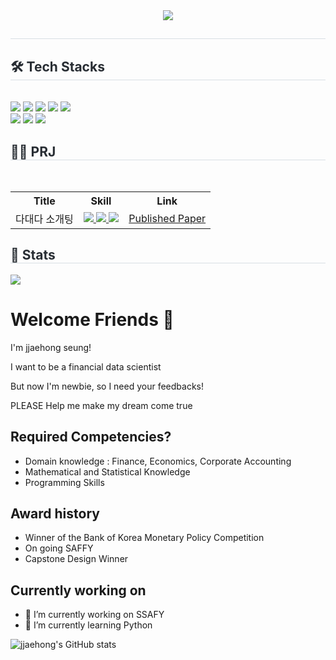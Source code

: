 <div align= "center">
    <img src="https://capsule-render.vercel.app/api?type=waving&color=gradient&height=180&text=jjaehong%20Github&animation=fadeIn&fontColor=000000&fontSize=50" />
</div>

<div style="text-align: left;"> 
    <h2 style="border-bottom: 1px solid #d8dee4; color: #282d33;">  </h2>  
    <div style="font-weight: 700; font-size: 15px; text-align: left; color: #282d33;">  </div> 
</div>

<div style="text-align: left;">
    <h2 style="border-bottom: 1px solid #d8dee4; color: #282d33;"> 🛠️ Tech Stacks </h2> <br> 
    <div style="margin: ; text-align: left;" "text-align: left;"> <img src="https://img.shields.io/badge/Python-3776AB?style=for-the-badge&logo=Python&logoColor=white">
          <img src="https://img.shields.io/badge/Javascript-F7DF1E?style=for-the-badge&logo=Javascript&logoColor=white">
          <img src="https://img.shields.io/badge/React-61DAFB?style=for-the-badge&logo=React&logoColor=white">
          <img src="https://img.shields.io/badge/Recoil-0179f3?style=for-the-badge&logo=Recoil&logoColor=white">
          <img src="https://img.shields.io/badge/StyledComponents-DB7093?style=for-the-badge&logo=StyledComponents&logoColor=white">
          <br/><img src="https://img.shields.io/badge/Vue.js-4FC08D?style=for-the-badge&logo=Vue.js&logoColor=white">
          <img src="https://img.shields.io/badge/Django-092E20?style=for-the-badge&logo=Django&logoColor=white">
          <img src="https://img.shields.io/badge/Notion-000000?style=for-the-badge&logo=Notion&logoColor=white">
    </div>
</div>


<div style="text-align: left;">
    <h2 style="border-bottom: 1px solid #d8dee4; color: #282d33;"> 🧑‍💻 PRJ </h2>
    <br>
    <table align="center">
      <tr>
        <th>Title</th>
        <th>Skill</th>
        <th>Link</th>
      </tr>
      <tr>
        <td>다대다 소개팅</td>
        <td>
            <a href="" target="_blank11">
                <img src="https://img.shields.io/badge/SpringBatch-FFFFFF?style=round&logo=SpringBatch&logoColor=#6DB33F"/>
                <img src="https://img.shields.io/badge/FastApi-FFFFFF?style=round&logo=FastApi&logoColor=#6DB33F"/>
                <img src="https://img.shields.io/badge/Pytorch-FFFFFF?style=round&logo=Pytorch&logoColor=#6DB33F"/>
        </td>
        <td>
            <a href="https://www.dbpia.co.kr/journal/articleDetail?nodeId=NODE11174612">Published Paper </a>
        </td>
      </tr>
    </table>
</div>



<div style="text-align: left;"> 
    <h2 style="border-bottom: 1px solid #d8dee4; color: #282d33;"> 🏅 Stats </h2> 
        <div style="text-align: left;">
            <img src="https://github-readme-stats.vercel.app/api?username=jjaehong&show_icons=true&theme=default"/>
            <!-- <img src="https://github-readme-stats.vercel.app/api/top-langs/?username=jjaehong&layout=compact&bg_color=180,000000,&title_color=000000&text_color=000000"
          /> </div> -->
        </div>
</div>




# Welcome Friends 👋 
I'm jjaehong seung!

I want to be a financial data scientist

But now I'm newbie, so I need your feedbacks!

PLEASE Help me make my dream come true

## Required Competencies?
- Domain knowledge : Finance, Economics, Corporate Accounting
- Mathematical and Statistical Knowledge
- Programming Skills

## Award history
- Winner of the Bank of Korea Monetary Policy Competition
- On going SAFFY
- Capstone Design Winner

## Currently working on
- 🔭 I’m currently working on SSAFY
- 🌱 I’m currently learning Python



<!-- github stat -->
![jjaehong's GitHub stats](https://github-readme-stats.vercel.app/api?username=jjaehong&show_icons=true&theme=radical)








<!--
**jjaehong/jjaehong** is a ✨ _special_ ✨ repository because its `README.md` (this file) appears on your GitHub profile.

Here are some ideas to get you started:

- 🔭 I’m currently working on SSAFY
- 🌱 I’m currently learning Python

- 👯 I’m looking to collaborate on ...
- 🤔 I’m looking for help with ...
- 💬 Ask me about ...
- 📫 How to reach me: ...
- 😄 Pronouns: ...
- ⚡ Fun fact: ...
-->
